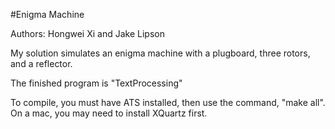 #Enigma Machine

Authors: Hongwei Xi and Jake Lipson

My solution simulates an enigma machine with a plugboard, three rotors, and a reflector.

The finished program is "TextProcessing"

To compile, you must have ATS installed, then use the command, "make all". On a mac, you may need to install XQuartz first.
